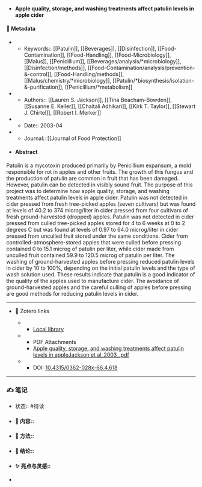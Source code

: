- #### Apple quality, storage, and washing treatments affect patulin levels in apple cider

#### 🔢 Metadata

  - * Keywords:: [[Patulin]], [[Beverages]], [[Disinfection]], [[Food-Contamination]], [[Food-Handling]], [[Food-Microbiology]], [[Malus]], [[Penicillium]], [[Beverages/analysis/*microbiology]], [[Disinfection/methods]], [[Food-Contamination/analysis/prevention-&-control]], [[Food-Handling/methods]], [[Malus/chemistry/*microbiology]], [[Patulin/*biosynthesis/isolation-&-purification]], [[Penicillium/*metabolism]]

  - * Authors:: [[Lauren S. Jackson]], [[Tina Beacham-Bowden]], [[Susanne E. Keller]], [[Chaitali Adhikari]], [[Kirk T. Taylor]], [[Stewart J. Chirtel]], [[Robert I. Merker]]

  - * Date:: 2003-04

  - * Journal:: [[Journal of Food Protection]]

- #### Abstract

Patulin is a mycotoxin produced primarily by Penicillium expansum, a mold responsible for rot in apples and other fruits. The growth of this fungus and the production of patulin are common in fruit that has been damaged. However, patulin can be detected in visibly sound fruit. The purpose of this project was to determine how apple quality, storage, and washing treatments affect patulin levels in apple cider. Patulin was not detected in cider pressed from fresh tree-picked apples (seven cultivars) but was found at levels of 40.2 to 374 microg/liter in cider pressed from four cultivars of fresh ground-harvested (dropped) apples. Patulin was not detected in cider pressed from culled tree-picked apples stored for 4 to 6 weeks at 0 to 2 degrees C but was found at levels of 0.97 to 64.0 microg/liter in cider pressed from unculled fruit stored under the same conditions. Cider from controlled-atmosphere-stored apples that were culled before pressing contained 0 to 15.1 microg of patulin per liter, while cider made from unculled fruit contained 59.9 to 120.5 microg of patulin per liter. The washing of ground-harvested apples before pressing reduced patulin levels in cider by 10 to 100%, depending on the initial patulin levels and the type of wash solution used. These results indicate that patulin is a good indicator of the quality of the apples used to manufacture cider. The avoidance of ground-harvested apples and the careful culling of apples before pressing are good methods for reducing patulin levels in cider.


---

- 🔗 Zotero links

  - * [Local library](zotero://select/items/1_5PYCC4TY)

  - * PDF Attachments
	- [Apple quality, storage, and washing treatments affect patulin levels in appleJackson et al_2003_.pdf](zotero://open-pdf/library/items/VT6PS6TB)

  - * DOI: [10.4315/0362-028x-66.4.618](https://doi.org/10.4315/0362-028x-66.4.618)

---

### ✍️ 笔记

  - 状态:: #待读 

* 
  #### 📖 内容:: 
* 
  #### 🧫 方法:: 
* 
  #### 💽 结论:: 
* 
  #### ✨ 亮点与灵感:: 
* 
